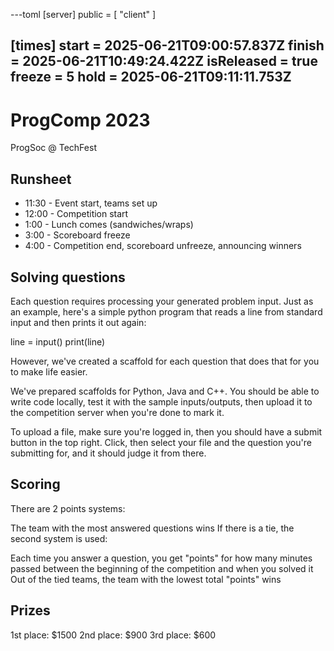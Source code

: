 ---toml
[server]
public = [ "client" ]

[times]
start = 2025-06-21T09:00:57.837Z
finish = 2025-06-21T10:49:24.422Z
isReleased = true
freeze = 5
hold = 2025-06-21T09:11:11.753Z
---

# ProgComp 2023

ProgSoc @ TechFest

## Runsheet

- 11:30 - Event start, teams set up
- 12:00 - Competition start
- 1:00 - Lunch comes (sandwiches/wraps)
- 3:00 - Scoreboard freeze
- 4:00 - Competition end, scoreboard unfreeze, announcing winners

## Solving questions

Each question requires processing your generated problem input. Just as an example, here's a simple python program that reads a line from standard input and then prints it out again:

line = input()
print(line)

However, we've created a scaffold for each question that does that for you to make life easier.

We've prepared scaffolds for Python, Java and C++. You should be able to write code locally, test it with the sample inputs/outputs, then upload it to the competition server when you're done to mark it.

To upload a file, make sure you're logged in, then you should have a submit button in the top right. Click, then select your file and the question you're submitting for, and it should judge it from there.

## Scoring

There are 2 points systems:

The team with the most answered questions wins
If there is a tie, the second system is used:

Each time you answer a question, you get "points" for how many minutes passed between the beginning of the competition and when you solved it
Out of the tied teams, the team with the lowest total "points" wins

## Prizes

1st place: $1500 2nd place: $900 3rd place: $600
